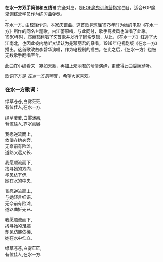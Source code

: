 

**在水一方双手简谱和五线谱** 完全对应，是[EOP魔鬼训练营](http://www.everyonepiano.cn/sale-10-
"EOP魔鬼训练营")指定曲目，适合EOP魔鬼训练营学员作为练习曲弹奏。  
_  
在水一方_
由琼瑶作词，林家庆谱曲。这首歌是琼瑶1975年时为她的电影《在水一方》所作的同名主题歌，由江蕾原唱，与此同时，歌手高凌风也演唱了此歌。1980年时，邓丽君翻唱了这首歌并发行了同名专辑，从此，《在水一方》红透了大江南北，也因此被内地听众误认为是邓丽君的原唱。1988年电视剧版《在水一方》播出，这首歌改由李碧华演唱，作为电视剧的插曲。在此之后，《在水一方》也被无数歌手翻唱至今。  
  
此曲在小编看来，宛如天籁，再加上邓丽君的倾情演绎，更使得此曲委婉动听。  
  
歌词下方是 _在水一方钢琴谱_ ，希望大家喜欢。

### 在水一方歌词：

绿草苍苍,白雾茫茫,  
有位佳人,在水一方.

绿草萋萋,白雾迷离,  
有位佳人,靠水而居.

我愿逆流而上,  
依偎在她身旁.  
无奈前有险滩,  
道路又远又长.

我愿顺流而下,  
找寻她的方向.  
却见依下佛,  
她在水的中央.

我愿逆流而上,  
与她轻言细语.  
无奈前有险滩,  
道路曲折无已.

我愿顺流而下,  
找寻她的足迹.  
却见仿佛依稀,  
她在水中伫立.

绿草苍苍,白雾茫茫,  
有位佳人,在水一方.  

